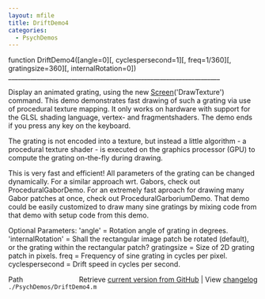 ```yaml
---
layout: mfile
title: DriftDemo4
categories:
  - PsychDemos
---
```


function DriftDemo4\(\[angle=0\]\[, cyclespersecond=1\]\[, freq=1/360\]\[, gratingsize=360\]\[, internalRotation=0\]\)
\_\_\_\_\_\_\_\_\_\_\_\_\_\_\_\_\_\_\_\_\_\_\_\_\_\_\_\_\_\_\_\_\_\_\_\_\_\_\_\_\_\_\_\_\_\_\_\_\_\_\_\_\_\_\_\_\_\_\_\_\_\_\_\_\_\_\_

Display an animated grating, using the new [Screen](/docs/Screen)\('DrawTexture'\) command.
This demo demonstrates fast drawing of such a grating via use of procedural
texture mapping. It only works on hardware with support for the GLSL
shading language, vertex\- and fragmentshaders. The demo ends if you press
any key on the keyboard.

The grating is not encoded into a texture, but instead a little algorithm \- a
procedural texture shader \- is executed on the graphics processor \(GPU\)
to compute the grating on\-the\-fly during drawing.

This is very fast and efficient\! All parameters of the grating can be
changed dynamically. For a similar approach wrt. Gabors, check out
ProceduralGaborDemo. For an extremely fast aproach for drawing many Gabor
patches at once, check out ProceduralGarboriumDemo. That demo could be
easily customized to draw many sine gratings by mixing code from that
demo with setup code from this demo.

Optional Parameters:
'angle' = Rotation angle of grating in degrees.
'internalRotation' = Shall the rectangular image patch be rotated
\(default\), or the grating within the rectangular patch?
gratingsize = Size of 2D grating patch in pixels.
freq = Frequency of sine grating in cycles per pixel.
cyclespersecond = Drift speed in cycles per second.



<div class="code_header" style="text-align:right;">
  <span style="float:left;">Path&nbsp;&nbsp;</span> <span class="counter">Retrieve <a href=
  "https://raw.github.com/Psychtoolbox-3/Psychtoolbox-3/beta/./PsychDemos/DriftDemo4.m">current version from GitHub</a> | View <a href=
  "https://github.com/Psychtoolbox-3/Psychtoolbox-3/commits/beta/./PsychDemos/DriftDemo4.m">changelog</a></span>
</div>
<div class="code">
  <code>./PsychDemos/DriftDemo4.m</code>
</div>
